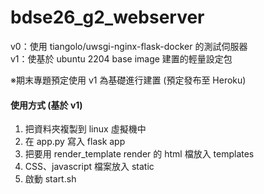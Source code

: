 # bdse26_g2_webserver

v0：使用 tiangolo/uwsgi-nginx-flask-docker 的測試伺服器\
v1：使基於 ubuntu 2204 base image 建置的輕量設定包

※期末專題預定使用 v1 為基礎進行建置 (預定發布至 Heroku)

#### 使用方式 (基於 v1)
1. 把資料夾複製到 linux 虛擬機中
2. 在 app.py 寫入 flask app
3. 把要用 render_template render 的 html 檔放入 templates
4. CSS、javascript 檔案放入 static
5. 啟動 start.sh
